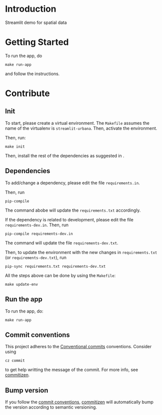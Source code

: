 # Introduction

Streamlit demo for spatial data

# Getting Started

To run the app, do

```console
make run-app
```

and follow the instructions.

# Contribute

## Init

To start, please create a virtual environment. The `Makefile` assumes the name of the virtualenv is `streamlit-urbana`. Then, activate the environment.

Then, run:

```console
make init
```

Then, install the rest of the dependencies as suggested in [](#dependencies).

## Dependencies

To add/change a dependency, please edit the file `requirements.in`.

Then, run

```console
pip-compile
```

The command abobe will update the `requirements.txt` accordingly.

If the dependency is related to development, please edit the file `requirements-dev.in`.
Then, run

```console
pip-compile requirements-dev.in
```

The command will update the file `requirements-dev.txt`.

Then, to update the environment with the new changes in `requirements.txt` (or `requirements-dev.txt`), run

```console
pip-sync requirements.txt requirements-dev.txt
```

All the steps above can be done by using the `Makefile`:

```console
make update-env
```

## Run the app

To run the app, do:

```console
make run-app
```

## Commit conventions

This project adheres to the [Conventional commits](https://www.conventionalcommits.org/) conventions. Consider using

```console
cz commit
```

to get help writting the message of the commit. For more info, see [commitizen](https://commitizen-tools.github.io/commitizen/).

## Bump version

If you follow the [commit conventions](#commit-conventions), [commitizen](https://commitizen-tools.github.io/commitizen/) will automatically bump the version according to semantic versioning.
